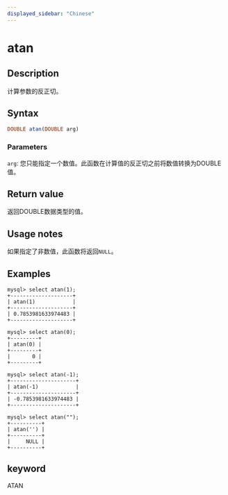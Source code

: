 ```yaml
---
displayed_sidebar: "Chinese"
---
```


# atan

## Description

计算参数的反正切。

## Syntax

```Haskell
DOUBLE atan(DOUBLE arg)
```

### Parameters

`arg`: 您只能指定一个数值。此函数在计算值的反正切之前将数值转换为DOUBLE值。

## Return value

返回DOUBLE数据类型的值。

## Usage notes

如果指定了非数值，此函数将返回`NULL`。

## Examples

```Plain
mysql> select atan(1);
+--------------------+
| atan(1)            |
+--------------------+
| 0.7853981633974483 |
+--------------------+

mysql> select atan(0);
+---------+
| atan(0) |
+---------+
|       0 |
+---------+

mysql> select atan(-1);
+---------------------+
| atan(-1)            |
+---------------------+
| -0.7853981633974483 |
+---------------------+

mysql> select atan("");
+----------+
| atan('') |
+----------+
|     NULL |
+----------+
```

## keyword

ATAN